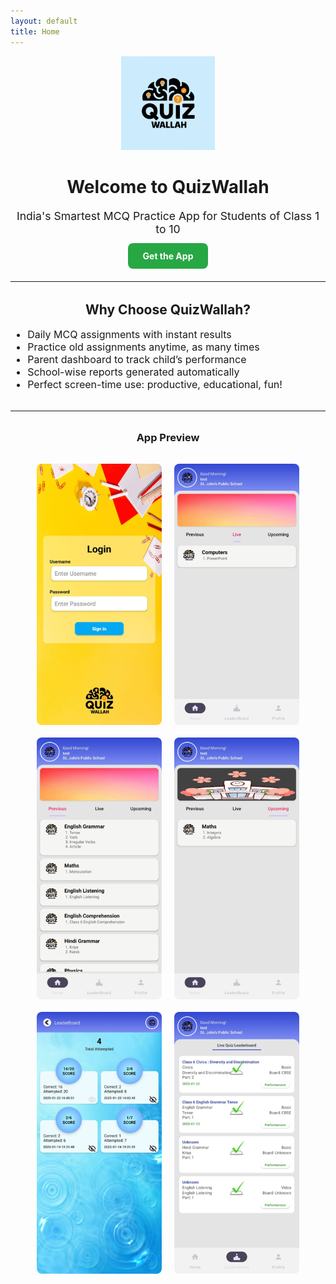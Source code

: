 ```yaml
---
layout: default
title: Home
---
```


<p align="center">
  <img src="/assets/images/logo.png" alt="QuizWallah Logo" width="150" />
</p>

<h1 style="text-align: center;">Welcome to QuizWallah</h1>

<p style="text-align: center; font-size: 1.1rem;">
  India's Smartest MCQ Practice App for Students of Class 1 to 10
</p>

<p style="text-align: center; margin-top: 1.5rem;">
  <a href="#" style="background-color: #28a745; color: white; padding: 12px 24px; text-decoration: none; border-radius: 8px; font-weight: bold;">
    Get the App
  </a>
</p>

<hr style="margin: 2rem 0;" />

<h2 style="text-align: center;">Why Choose QuizWallah?</h2>

<ul style="max-width: 700px; margin: auto; font-size: 1rem;">
  <li>Daily MCQ assignments with instant results</li>
  <li>Practice old assignments anytime, as many times</li>
  <li>Parent dashboard to track child’s performance</li>
  <li>School-wise reports generated automatically</li>
  <li>Perfect screen-time use: productive, educational, fun!</li>
</ul>

<hr style="margin: 2rem 0;" />

<h3 style="text-align: center;">App Preview</h3>

<div style="display: flex; flex-wrap: wrap; justify-content: center; gap: 20px; padding: 1rem;">
  <img src="/assets/images/screenshot1.png" alt="Screenshot 1" style="width: 200px; border-radius: 8px;" />
  <img src="/assets/images/screenshot2.png" alt="Screenshot 2" style="width: 200px; border-radius: 8px;" />
  <img src="/assets/images/screenshot3.png" alt="Screenshot 3" style="width: 200px; border-radius: 8px;" />
  <img src="/assets/images/screenshot4.png" alt="Screenshot 4" style="width: 200px; border-radius: 8px;" />
  <img src="/assets/images/screenshot5.png" alt="Screenshot 5" style="width: 200px; border-radius: 8px;" />
  <img src="/assets/images/screenshot6.png" alt="Screenshot 6" style="width: 200px; border-radius: 8px;" />
</div>

